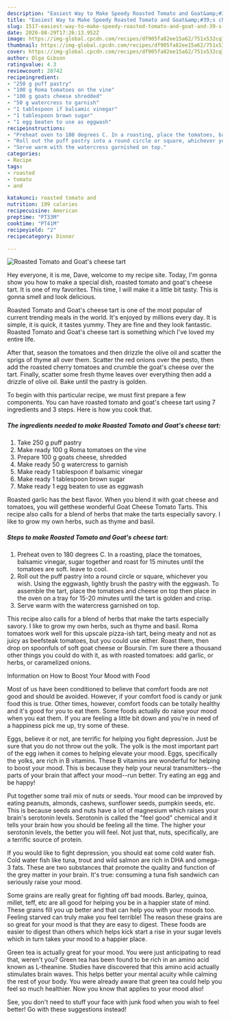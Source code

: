```yaml
---
description: "Easiest Way to Make Speedy Roasted Tomato and Goat&amp;#39;s cheese tart"
title: "Easiest Way to Make Speedy Roasted Tomato and Goat&amp;#39;s cheese tart"
slug: 1517-easiest-way-to-make-speedy-roasted-tomato-and-goat-and-39-s-cheese-tart
date: 2020-08-29T17:26:13.952Z
image: https://img-global.cpcdn.com/recipes/df905fa82ee15a62/751x532cq70/roasted-tomato-and-goats-cheese-tart-recipe-main-photo.jpg
thumbnail: https://img-global.cpcdn.com/recipes/df905fa82ee15a62/751x532cq70/roasted-tomato-and-goats-cheese-tart-recipe-main-photo.jpg
cover: https://img-global.cpcdn.com/recipes/df905fa82ee15a62/751x532cq70/roasted-tomato-and-goats-cheese-tart-recipe-main-photo.jpg
author: Olga Gibson
ratingvalue: 4.3
reviewcount: 28742
recipeingredient:
- "250 g puff pastry"
- "100 g Roma tomatoes on the vine"
- "100 g goats cheese shredded"
- "50 g watercress to garnish"
- "1 tablespoon if balsamic vinegar"
- "1 tablespoon brown sugar"
- "1 egg beaten to use as eggwash"
recipeinstructions:
- "Preheat oven to 180 degrees C. In a roasting, place the tomatoes, balsamic vinegar, sugar together and roast for 15 minutes until the tomatoes are soft. leave to cool."
- "Roll out the puff pastry into a round circle or square, whichever you wish. Using the eggwash, lightly brush the pastry with the eggwash. To assemble the tart, place the tomatoes and cheese on top then place in the oven on a tray for 15-20 minutes until the tart is golden and crisp."
- "Serve warm with the watercress garnished on top."
categories:
- Recipe
tags:
- roasted
- tomato
- and

katakunci: roasted tomato and 
nutrition: 199 calories
recipecuisine: American
preptime: "PT33M"
cooktime: "PT41M"
recipeyield: "2"
recipecategory: Dinner

---
```



![Roasted Tomato and Goat&#39;s cheese tart](https://img-global.cpcdn.com/recipes/df905fa82ee15a62/751x532cq70/roasted-tomato-and-goats-cheese-tart-recipe-main-photo.jpg)

Hey everyone, it is me, Dave, welcome to my recipe site. Today, I'm gonna show you how to make a special dish, roasted tomato and goat&#39;s cheese tart. It is one of my favorites. This time, I will make it a little bit tasty. This is gonna smell and look delicious.

Roasted Tomato and Goat&#39;s cheese tart is one of the most popular of current trending meals in the world. It's enjoyed by millions every day. It is simple, it is quick, it tastes yummy. They are fine and they look fantastic. Roasted Tomato and Goat&#39;s cheese tart is something which I've loved my entire life.

After that, season the tomatoes and then drizzle the olive oil and scatter the sprigs of thyme all over them. Scatter the red onions over the pesto, then add the roasted cherry tomatoes and crumble the goat&#39;s cheese over the tart. Finally, scatter some fresh thyme leaves over everything then add a drizzle of olive oil. Bake until the pastry is golden.


To begin with this particular recipe, we must first prepare a few components. You can have roasted tomato and goat&#39;s cheese tart using 7 ingredients and 3 steps. Here is how you cook that.

<!--inarticleads1-->

##### The ingredients needed to make Roasted Tomato and Goat&#39;s cheese tart:

1. Take 250 g puff pastry
1. Make ready 100 g Roma tomatoes on the vine
1. Prepare 100 g goats cheese, shredded
1. Make ready 50 g watercress to garnish
1. Make ready 1 tablespoon if balsamic vinegar
1. Make ready 1 tablespoon brown sugar
1. Make ready 1 egg beaten to use as eggwash


Roasted garlic has the best flavor. When you blend it with goat cheese and tomatoes, you will getthese wonderful Goat Cheese Tomato Tarts. This recipe also calls for a blend of herbs that make the tarts especially savory. I like to grow my own herbs, such as thyme and basil. 

<!--inarticleads2-->

##### Steps to make Roasted Tomato and Goat&#39;s cheese tart:

1. Preheat oven to 180 degrees C. In a roasting, place the tomatoes, balsamic vinegar, sugar together and roast for 15 minutes until the tomatoes are soft. leave to cool.
1. Roll out the puff pastry into a round circle or square, whichever you wish. Using the eggwash, lightly brush the pastry with the eggwash. To assemble the tart, place the tomatoes and cheese on top then place in the oven on a tray for 15-20 minutes until the tart is golden and crisp.
1. Serve warm with the watercress garnished on top.


This recipe also calls for a blend of herbs that make the tarts especially savory. I like to grow my own herbs, such as thyme and basil. Roma tomatoes work well for this upscale pizza-ish tart, being meaty and not as juicy as beefsteak tomatoes, but you could use either. Roast them, then drop on spoonfuls of soft goat cheese or Boursin. I&#39;m sure there a thousand other things you could do with it, as with roasted tomatoes: add garlic, or herbs, or caramelized onions. 

Information on How to Boost Your Mood with Food


Most of us have been conditioned to believe that comfort foods are not good and should be avoided. However, if your comfort food is candy or junk food this is true. Other times, however, comfort foods can be totally healthy and it's good for you to eat them. Some foods actually do raise your mood when you eat them. If you are feeling a little bit down and you're in need of a happiness pick me up, try some of these.

Eggs, believe it or not, are terrific for helping you fight depression. Just be sure that you do not throw out the yolk. The yolk is the most important part of the egg iwhen it comes to helping elevate your mood. Eggs, specifically the yolks, are rich in B vitamins. These B vitamins are wonderful for helping to boost your mood. This is because they help your neural transmitters--the parts of your brain that affect your mood--run better. Try eating an egg and be happy!

Put together some trail mix of nuts or seeds. Your mood can be improved by eating peanuts, almonds, cashews, sunflower seeds, pumpkin seeds, etc. This is because seeds and nuts have a lot of magnesium which raises your brain's serotonin levels. Serotonin is called the "feel good" chemical and it tells your brain how you should be feeling all the time. The higher your serotonin levels, the better you will feel. Not just that, nuts, specifically, are a terrific source of protein.

If you would like to fight depression, you should eat some cold water fish. Cold water fish like tuna, trout and wild salmon are rich in DHA and omega-3 fats. These are two substances that promote the quality and function of the grey matter in your brain. It's true: consuming a tuna fish sandwich can seriously raise your mood. 

Some grains are really great for fighting off bad moods. Barley, quinoa, millet, teff, etc are all good for helping you be in a happier state of mind. These grains fill you up better and that can help you with your moods too. Feeling starved can truly make you feel terrible! The reason these grains are so great for your mood is that they are easy to digest. These foods are easier to digest than others which helps kick start a rise in your sugar levels which in turn takes your mood to a happier place.

Green tea is actually great for your mood. You were just anticipating to read that, weren't you? Green tea has been found to be rich in an amino acid known as L-theanine. Studies have discovered that this amino acid actually stimulates brain waves. This helps better your mental acuity while calming the rest of your body. You were already aware that green tea could help you feel so much healthier. Now you know that applies to your mood also!

See, you don't need to stuff your face with junk food when you wish to feel better! Go  with  these suggestions  instead!


